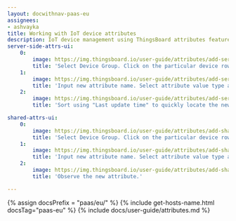 ```yaml
---
layout: docwithnav-paas-eu
assignees:
- ashvayka
title: Working with IoT device attributes
description: IoT device management using ThingsBoard attributes feature 
server-side-attrs-ui:
    0:
        image: https://img.thingsboard.io/user-guide/attributes/add-server-side-pe-src.png
        title: 'Select Device Group. Click on the particular device row to open device details. Select "Attributes" tab. Choose "Server attributes" scope. Click "+" Icon.'
    1:
        image: https://img.thingsboard.io/user-guide/attributes/add-server-side-pe2-src.png
        title: 'Input new attribute name. Select attribute value type and input attribute value.'
    2:
        image: https://img.thingsboard.io/user-guide/attributes/add-server-side-pe3-src.png
        title: 'Sort using "Last update time" to quickly locate the newly created attribute.'

shared-attrs-ui:
    0:
        image: https://img.thingsboard.io/user-guide/attributes/add-shared-pe-src.png
        title: 'Select Device Group. Click on the particular device row to open device details. Select "Attributes" tab. Choose "Shared attributes" scope. Click "+" Icon.'
    1:
        image: https://img.thingsboard.io/user-guide/attributes/add-shared-pe2-src.png
        title: 'Input new attribute name. Select attribute value type and input attribute value.'
    2:
        image: https://img.thingsboard.io/user-guide/attributes/add-shared-pe3-src.png
        title: 'Observe the new attribute.'

---
```


{% assign docsPrefix = "paas/eu/" %}
{% include get-hosts-name.html docsTag="paas-eu" %}
{% include docs/user-guide/attributes.md %}
